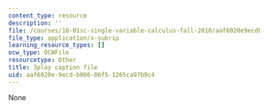 ```yaml
---
content_type: resource
description: ''
file: /courses/18-01sc-single-variable-calculus-fall-2010/aaf6020e9ecdb00606f51265ca97b9c4_eHJuAByQf5A.srt
file_type: application/x-subrip
learning_resource_types: []
ocw_type: OCWFile
resourcetype: Other
title: 3play caption file
uid: aaf6020e-9ecd-b006-06f5-1265ca97b9c4
---
```

None

